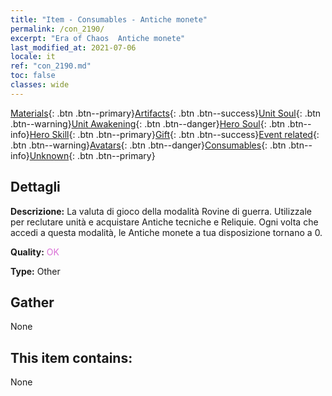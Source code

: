 ```yaml
---
title: "Item - Consumables - Antiche monete"
permalink: /con_2190/
excerpt: "Era of Chaos  Antiche monete"
last_modified_at: 2021-07-06
locale: it
ref: "con_2190.md"
toc: false
classes: wide
---
```

 [Materials](/ItemsIT/){: .btn .btn--primary}[Artifacts](/ItemsIT/Artifacts/){: .btn .btn--success}[Unit Soul](/ItemsIT/UnitSoul/){: .btn .btn--warning}[Unit Awakening](/ItemsIT/UnitAwakening/){: .btn .btn--danger}[Hero Soul](/ItemsIT/HeroSoul/){: .btn .btn--info}[Hero Skill](/ItemsIT/HeroSkill/){: .btn .btn--primary}[Gift](/ItemsIT/Gift/){: .btn .btn--success}[Event related](/ItemsIT/Events/){: .btn .btn--warning}[Avatars](/ItemsIT/Avatars/){: .btn .btn--danger}[Consumables](/ItemsIT/Consumables/){: .btn .btn--info}[Unknown](/ItemsIT/Unknown/){: .btn .btn--primary}

## Dettagli
 **Descrizione:** La valuta di gioco della modalità Rovine di guerra. Utilizzale per reclutare unità e acquistare Antiche tecniche e Reliquie. Ogni volta che accedi a questa modalità, le Antiche monete a tua disposizione tornano a 0.

 **Quality:** <span style="color: #DA70D6">OK</span>

 **Type:** Other

## Gather

  None

## This item contains:

  None

